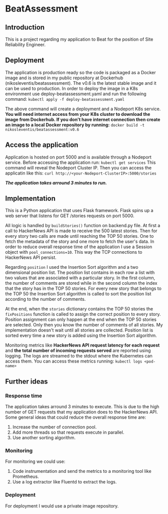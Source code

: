 # BeatAssessment

## Introduction

This is a project regarding my application to Beat for the position of Site Reliability Engineer.

## Deployment

The application is production ready so the code is packaged as a Docker image and is stored in my public repository at Dockerhub (nikosleventis/beatassessment).
The v0.6 is the latest stable image and it can be used to production.
In order to deploy the image in a K8s environment use deploy-beatassessment.yaml and run the following command:
`kubectl apply -f deploy-beatassessment.yaml`

The above command will create a deployment and a Nodeport K8s service.
**You will need internet access from your K8s cluster to download the image from Dockerhub.
If you don't have internet connection then create an image to a local Docker repository by running:**
`docker build -t nikosleventis/beatassessment:v0.6`

## Access the application

Application is hosted on port 5000 and is available through a Nodeport service.
Before accessing the application run:
`kubectl get services`
This command will reveal the Nodeport Cluster IP.
Then you can access the applicatin like this:
`curl http://<your-Nodeport-ClusterIP>:5000/stories`

**_The application takes arround 3 minutes to run._**

## Implementation

This is a Python application that uses Flask framework.
Flask spins up a web server that listens for GET /stories requests on port 5000.

All logic is handled by `buildStories()` function on backend.py file.
At first a call to HackerNews API is made to receive the 500 latest stories. Then for every story two calls are made until reaching the TOP 50 stories. One to fetch the metadata of the story and one more to fetch the user's data.
In order to reduce overall response time of the application I use a Session object with `pool_connections=10`. This way the TCP connections to HackerNews API persist.

Regarding `position` I used the Insertion Sort algorithm and a two dimensional position list.
The position list contains in each row a list with two values that are associated with a particular story. In the first column, the number of comments are stored while in the second column the index that the story has in the TOP 50 stories.
For every new story that belongs to the TOP 50 the Insertion Sort algorithm is called to sort the position list according to the number of comments.

At the end, when the `stories` dictionary contains the TOP 50 stories the `fixPositions` function is called to assign the correct position to every story.
Position assignment can only happen at the end when the TOP 50 stories are selected. Only then you know the number of comments of all stories. My implementation doesn't wait until all stories are collected. Position list is sorted every time a new story is added using the Insertion Sort algorithm.

Monitoring metrics like **HackerNews API request latency for each request** and **the total number of incoming requests served** are reported using logging.
The logs are streamed to the stdout where the Kubernetes can access them.
You can access these metrics running: `kubectl logs <pod-name>`

## Further ideas

### Response time

The application takes arround 3 minutes to execute. This is due to the high number of GET requests that my application does to the HackerNews API.
Some general ideas that could reduce the overall response time are:

1. Increase the number of connection pool.
2. Add more threads so that requests execute in parallel.
3. Use another sorting algorithm.

### Monitoring

For monitoring we could use:

1. Code instrumentation and send the metrics to a monitoring tool like Prometheus.
2. Use a log extractor like Fluentd to extract the logs.

### Deployment

For deployment I would use a private image repository.
